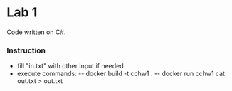 # Lab 1
Code written on C#.

### Instruction
- fill "in.txt" with other input if needed
- execute commands:
-- docker build -t cchw1 .
-- docker run cchw1 cat out.txt > out.txt